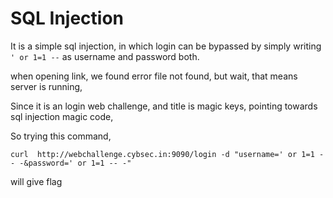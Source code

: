 # SQL Injection

It is a simple sql injection, in which login can be bypassed by simply writing `' or 1=1 --` as username and password both.

when opening link, we found error file not found, but wait, that means server is running, 

Since it is an login web challenge, and title is magic keys, pointing towards sql injection magic code,

So trying this command,
```
curl  http://webchallenge.cybsec.in:9090/login -d "username=' or 1=1 -- -&password=' or 1=1 -- -"
```
will give flag